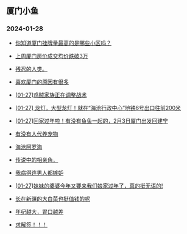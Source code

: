 ## 厦门小鱼 
### 2024-01-28

+ [你知道厦门挂牌量最高的是哪些小区吗？](http://bbs.xmfish.com/read-htm-tid-18141004.html)

+ [上周厦门房价成交均价跌破3万](http://bbs.xmfish.com/read-htm-tid-18141109.html)

+ [残忍的人类。](http://bbs.xmfish.com/read-htm-tid-18141149.html)

+ [喜欢厦门的原因有很多](http://bbs.xmfish.com/read-htm-tid-18141034.html)

+ [[01-27]鸡贼家族正在调整战术](http://bbs.xmfish.com/read-htm-tid-18141128.html)

+ [[01-27] 龙灯，大型龙灯！就在“海沧行政中心”地铁6号出口往前200米](http://bbs.xmfish.com/read-htm-tid-18141103.html)

+ [[01-27]回家过年啦！有没有鱼鱼一起的，2月3日厦门出发回建宁](http://bbs.xmfish.com/read-htm-tid-18141088.html)

+ [有没有人代养宠物](http://bbs.xmfish.com/read-htm-tid-18141176.html)

+ [海沧阿罗海](http://bbs.xmfish.com/read-htm-tid-18141236.html)

+ [传说中的相亲角，](http://bbs.xmfish.com/read-htm-tid-18141251.html)

+ [我病得连男人都嫉妒](http://bbs.xmfish.com/read-htm-tid-18141241.html)

+ [[01-27]妹妹的婆婆今年又要来我们娘家过年了，真的挺无语的!](http://bbs.xmfish.com/read-htm-tid-18141311.html)

+ [长在新疆的大白菜也挺值钱的呢](http://bbs.xmfish.com/read-htm-tid-18141124.html)

+ [年纪越大，胃口越差](http://bbs.xmfish.com/read-htm-tid-18141194.html)

+ [求解签！！！](http://bbs.xmfish.com/read-htm-tid-18141196.html)


